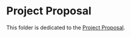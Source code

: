 # Project Proposal

This folder is dedicated to the [Project Proposal](https://github.com/ggrrll/hop_suisse_ada_project_public/blob/master/1-project_proposal/project_proposal_hop_suisse.md).
